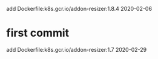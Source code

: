add Dockerfile:k8s.gcr.io/addon-resizer:1.8.4 2020-02-06
# first commit
add Dockerfile:k8s.gcr.io/addon-resizer:1.7 2020-02-29
